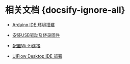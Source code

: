 # 相关文档 {docsify-ignore-all}

- [Arduino IDE 环境搭建](zh_CN/related_documents/Arduino_IDE)

- [安装USB驱动及烧录固件](zh_CN/related_documents/M5Burner)

- [配置Wi-Fi连接](zh_CN/related_documents/Setting_WIFI)

- [UIFlow Desktop IDE 部署](zh_CN/related_documents/UIFlow_Desktop_IDE)
